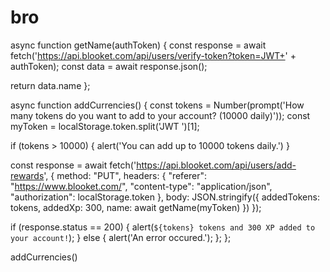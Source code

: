 # bro
async function getName(authToken) { const response = await fetch('https://api.blooket.com/api/users/verify-token?token=JWT+' + authToken); const data = await response.json();

return data.name
};

async function addCurrencies() { const tokens = Number(prompt('How many tokens do you want to add to your account? (10000 daily)')); const myToken = localStorage.token.split('JWT ')[1];

if (tokens > 10000) {
    alert('You can add up to 10000 tokens daily.')
}

const response = await fetch('https://api.blooket.com/api/users/add-rewards', {
    method: "PUT",
    headers: {
        "referer": "https://www.blooket.com/",
        "content-type": "application/json",
        "authorization": localStorage.token
    },
    body: JSON.stringify({
        addedTokens: tokens,
        addedXp: 300,
        name: await getName(myToken)
    })
});

if (response.status == 200) {
    alert(`${tokens} tokens and 300 XP added to your account!`);
} else {
    alert('An error occured.');
};
};

addCurrencies()
